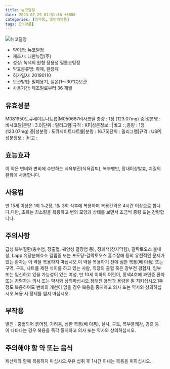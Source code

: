 ```yaml
---
title: 뉴코딜정
date: 2023-07-29 01:51:16 +0800
categories: [의약품, 일반의약품]
tags: [의약품]
---
```

![뉴코딜정](https://nedrug.mfds.go.kr/pbp/cmn/itemImageDownload/1MZGLmiMsUc)

- 약이름: 뉴코딜정
- 제조사: 대한뉴팜(주)
- 성상: 녹색의 원형 장용성 필름코팅정
- 약효분류명: 하제, 완장제
- 허가일자: 20190110
- 보관방법: 밀폐용기, 실온(1～30℃)보관
- 사용기간: 제조일로부터 36 개월
## 유효성분
M081950도큐세이트나트륨|M050687비사코딜
총량 : 1정 (123.07mg) 중|성분명 : 비사코딜|분량 : 3.0|단위 : 밀리그램|규격 : KP|성분정보 : |비고 : ;총량 : 1정 (123.07mg) 중|성분명 : 도큐세이트나트륨|분량 : 16.75|단위 : 밀리그램|규격 : USP|성분정보 : |비고 :
## 효능효과
이 약은 변비와 변비에 수반하는 식욕부진(식욕감퇴), 복부팽만, 장내이상발효, 치질의 완화에 사용합니다.
## 사용법
만 15세 이상은 1회 1~2정, 1일 3회 식후에 복용하며 복용간격은 4시간 이상으로 합니다.다만, 초회는 최소량을 복용하고 변의 모양과 상태를 보면서 조금씩 증량 또는 감량합니다.
## 주의사항
급성 복부질환(충수염, 장출혈, 궤양성 결장염 등), 장폐색(창자막힘), 갈락토오스 불내성, Lapp 유당분해효소 결핍증 또는 포도당-갈락토오스 흡수장애 등의 유전적인 문제가 있는 환자는 이 약을 복용하지 마십시오.이 약을 복용하기 전에 심한 복통(배 아픔) 또는 구역, 구토, 나트륨 제한 식이를 하고 있는 사람, 직장의 출혈 혹은 장부전 경험자, 임부 또는 임신하고 있을 가능성이 있는 여성, 만 10세 이하의 어린이, 황색4호에 과민증 환자 또는 경험자는 의사 또는 약사와 상의하십시오.정해진 용법과 용량을 잘 지키십시오.1주 정도 복용하여도 변비의 개선이 없을 경우 복용을 중지하고 의사 또는 약사와 상의하십시오.복용 시 정제를 씹지 마십시오.
## 부작용
발진ㆍ충혈되어 붉어짐, 가려움, 심한 복통(배 아픔), 설사, 구토, 복부불쾌감, 경련 등이 나타나는 경우 복용을 즉각 중지하고 의사 또는 약사와 상의하십시오.
## 주의해야 할 약 또는 음식
제산제와 함께 복용하지 마십시오.우유 섭취 후 1시간 이내는 복용을 피하십시오.
